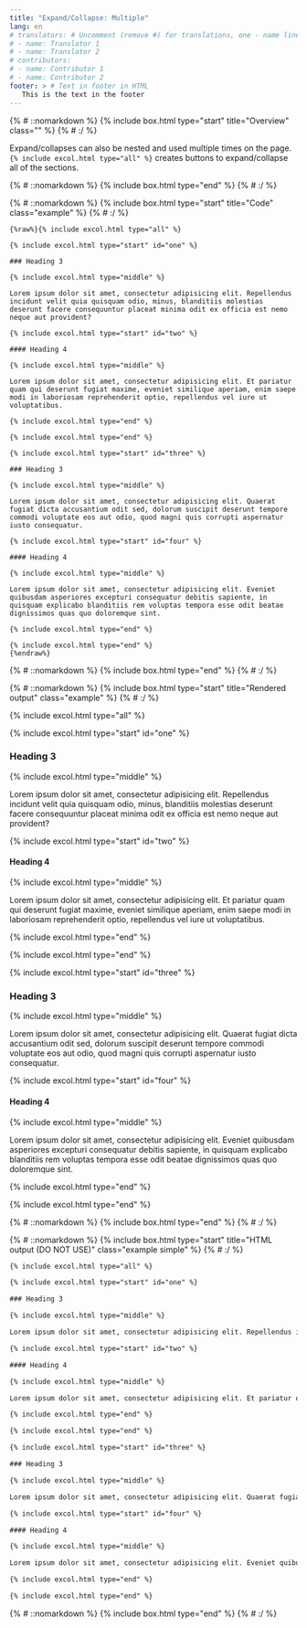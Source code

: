 ```yaml
---
title: "Expand/Collapse: Multiple"
lang: en
# translators: # Uncomment (remove #) for translations, one - name line per translator.
# - name: Translator 1
# - name: Translator 2
# contributors:
# - name: Contributor 1
# - name: Contributor 2
footer: > # Text in footer in HTML
   This is the text in the footer
---
```


{% # ::nomarkdown %}
{% include box.html type="start" title="Overview" class="" %}
{% # :/ %}

Expand/collapses can also be nested and used multiple times on the page. `{% include excol.html type="all" %}` creates buttons to expand/collapse all of the sections.

{% # ::nomarkdown %}
{% include box.html type="end" %}
{% # :/ %}

{% # ::nomarkdown %}
{% include box.html type="start" title="Code" class="example" %}
{% # :/ %}

```liquid
{%raw%}{% include excol.html type="all" %}

{% include excol.html type="start" id="one" %}

### Heading 3

{% include excol.html type="middle" %}

Lorem ipsum dolor sit amet, consectetur adipisicing elit. Repellendus incidunt velit quia quisquam odio, minus, blanditiis molestias deserunt facere consequuntur placeat minima odit ex officia est nemo neque aut provident?

{% include excol.html type="start" id="two" %}

#### Heading 4

{% include excol.html type="middle" %}

Lorem ipsum dolor sit amet, consectetur adipisicing elit. Et pariatur quam qui deserunt fugiat maxime, eveniet similique aperiam, enim saepe modi in laboriosam reprehenderit optio, repellendus vel iure ut voluptatibus.

{% include excol.html type="end" %}

{% include excol.html type="end" %}

{% include excol.html type="start" id="three" %}

### Heading 3

{% include excol.html type="middle" %}

Lorem ipsum dolor sit amet, consectetur adipisicing elit. Quaerat fugiat dicta accusantium odit sed, dolorum suscipit deserunt tempore commodi voluptate eos aut odio, quod magni quis corrupti aspernatur iusto consequatur.

{% include excol.html type="start" id="four" %}

#### Heading 4

{% include excol.html type="middle" %}

Lorem ipsum dolor sit amet, consectetur adipisicing elit. Eveniet quibusdam asperiores excepturi consequatur debitis sapiente, in quisquam explicabo blanditiis rem voluptas tempora esse odit beatae dignissimos quas quo doloremque sint.

{% include excol.html type="end" %}

{% include excol.html type="end" %}
{%endraw%}
```

{% # ::nomarkdown %}
{% include box.html type="end" %}
{% # :/ %}


{% # ::nomarkdown %}
{% include box.html type="start" title="Rendered output" class="example" %}
{% # :/ %}

{% include excol.html type="all" %}

{% include excol.html type="start" id="one" %}

### Heading 3

{% include excol.html type="middle" %}

Lorem ipsum dolor sit amet, consectetur adipisicing elit. Repellendus incidunt velit quia quisquam odio, minus, blanditiis molestias deserunt facere consequuntur placeat minima odit ex officia est nemo neque aut provident?

{% include excol.html type="start" id="two" %}

#### Heading 4

{% include excol.html type="middle" %}

Lorem ipsum dolor sit amet, consectetur adipisicing elit. Et pariatur quam qui deserunt fugiat maxime, eveniet similique aperiam, enim saepe modi in laboriosam reprehenderit optio, repellendus vel iure ut voluptatibus.

{% include excol.html type="end" %}

{% include excol.html type="end" %}

{% include excol.html type="start" id="three" %}

### Heading 3

{% include excol.html type="middle" %}

Lorem ipsum dolor sit amet, consectetur adipisicing elit. Quaerat fugiat dicta accusantium odit sed, dolorum suscipit deserunt tempore commodi voluptate eos aut odio, quod magni quis corrupti aspernatur iusto consequatur.

{% include excol.html type="start" id="four" %}

#### Heading 4

{% include excol.html type="middle" %}

Lorem ipsum dolor sit amet, consectetur adipisicing elit. Eveniet quibusdam asperiores excepturi consequatur debitis sapiente, in quisquam explicabo blanditiis rem voluptas tempora esse odit beatae dignissimos quas quo doloremque sint.

{% include excol.html type="end" %}

{% include excol.html type="end" %}

{% # ::nomarkdown %}
{% include box.html type="end" %}
{% # :/ %}

{% # ::nomarkdown %}
{% include box.html type="start" title="HTML output (DO NOT USE)" class="example simple" %}
{% # :/ %}

```html
{% include excol.html type="all" %}

{% include excol.html type="start" id="one" %}

### Heading 3

{% include excol.html type="middle" %}

Lorem ipsum dolor sit amet, consectetur adipisicing elit. Repellendus incidunt velit quia quisquam odio, minus, blanditiis molestias deserunt facere consequuntur placeat minima odit ex officia est nemo neque aut provident?

{% include excol.html type="start" id="two" %}

#### Heading 4

{% include excol.html type="middle" %}

Lorem ipsum dolor sit amet, consectetur adipisicing elit. Et pariatur quam qui deserunt fugiat maxime, eveniet similique aperiam, enim saepe modi in laboriosam reprehenderit optio, repellendus vel iure ut voluptatibus.

{% include excol.html type="end" %}

{% include excol.html type="end" %}

{% include excol.html type="start" id="three" %}

### Heading 3

{% include excol.html type="middle" %}

Lorem ipsum dolor sit amet, consectetur adipisicing elit. Quaerat fugiat dicta accusantium odit sed, dolorum suscipit deserunt tempore commodi voluptate eos aut odio, quod magni quis corrupti aspernatur iusto consequatur.

{% include excol.html type="start" id="four" %}

#### Heading 4

{% include excol.html type="middle" %}

Lorem ipsum dolor sit amet, consectetur adipisicing elit. Eveniet quibusdam asperiores excepturi consequatur debitis sapiente, in quisquam explicabo blanditiis rem voluptas tempora esse odit beatae dignissimos quas quo doloremque sint.

{% include excol.html type="end" %}

{% include excol.html type="end" %}
```

{% # ::nomarkdown %}
{% include box.html type="end" %}
{% # :/ %}
